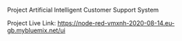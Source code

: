 Project Artificial Intelligent Customer Support System

Project Live Link: https://node-red-vmxnh-2020-08-14.eu-gb.mybluemix.net/ui
